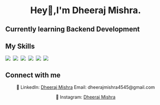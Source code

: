 
<h1 align="center">Hey👋,I'm Dheeraj Mishra. 

<h2 align="centre">Currently learning  Backend Development

## My Skills

<img src="https://img.shields.io/badge/HTML-%23E34F26.svg?logo=html5&logoColor=white"> 
<img src="https://img.shields.io/badge/CSS-1572B6?logo=css3&logoColor=fff"> 
<img src="https://img.shields.io/badge/JavaScript-F7DF1E?logo=javascript&logoColor=000"> 
<img src="https://img.shields.io/badge/Tailwind%20CSS-%2338B2AC.svg?logo=tailwind-css&logoColor=white"> 
<img src="https://img.shields.io/badge/C++-%2300599C.svg?logo=c%2B%2B&logoColor=white"> 
<img src="https://img.shields.io/badge/Java-%23ED8B00.svg?logo=openjdk&logoColor=white"> 


## Connect with me

<p align="center">🔗 LinkedIn: <a href="https://www.linkedin.com/in/dheeraj-mishra-575ab9291/" target="_blank">Dheeraj Mishra</a>
Email: dheerajmishra4545@gmail.com</p>
<p align="center">🔗 Instagram: <a href="https://www.instagram.com/i_m_dhiru45/" target="_blank">Dheeraj Mishra</a></p>



